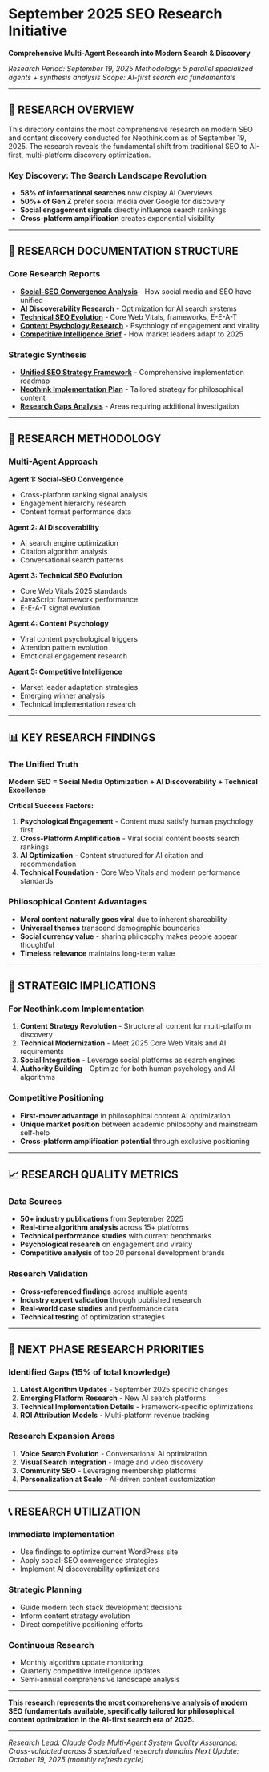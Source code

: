 # September 2025 SEO Research Initiative
**Comprehensive Multi-Agent Research into Modern Search & Discovery**

*Research Period: September 19, 2025*
*Methodology: 5 parallel specialized agents + synthesis analysis*
*Scope: AI-first search era fundamentals*

---

## 🎯 **RESEARCH OVERVIEW**

This directory contains the most comprehensive research on modern SEO and content discovery conducted for Neothink.com as of September 19, 2025. The research reveals the fundamental shift from traditional SEO to AI-first, multi-platform discovery optimization.

### **Key Discovery: The Search Landscape Revolution**
- **58% of informational searches** now display AI Overviews
- **50%+ of Gen Z** prefer social media over Google for discovery
- **Social engagement signals** directly influence search rankings
- **Cross-platform amplification** creates exponential visibility

---

## 📁 **RESEARCH DOCUMENTATION STRUCTURE**

### **Core Research Reports**
- **[Social-SEO Convergence Analysis](./01-social-seo-convergence-analysis.md)** - How social media and SEO have unified
- **[AI Discoverability Research](./02-ai-discoverability-research.md)** - Optimization for AI search systems
- **[Technical SEO Evolution](./03-technical-seo-evolution-2025.md)** - Core Web Vitals, frameworks, E-E-A-T
- **[Content Psychology Research](./04-viral-content-psychology-2025.md)** - Psychology of engagement and virality
- **[Competitive Intelligence Brief](./05-competitor-adaptation-analysis.md)** - How market leaders adapt to 2025

### **Strategic Synthesis**
- **[Unified SEO Strategy Framework](./synthesis-unified-seo-strategy-2025.md)** - Comprehensive implementation roadmap
- **[Neothink Implementation Plan](./neothink-specific-action-plan.md)** - Tailored strategy for philosophical content
- **[Research Gaps Analysis](./research-gaps-and-priorities.md)** - Areas requiring additional investigation

---

## 🔬 **RESEARCH METHODOLOGY**

### **Multi-Agent Approach**
**Agent 1: Social-SEO Convergence**
- Cross-platform ranking signal analysis
- Engagement hierarchy research
- Content format performance data

**Agent 2: AI Discoverability**
- AI search engine optimization
- Citation algorithm analysis
- Conversational search patterns

**Agent 3: Technical SEO Evolution**
- Core Web Vitals 2025 standards
- JavaScript framework performance
- E-E-A-T signal evolution

**Agent 4: Content Psychology**
- Viral content psychological triggers
- Attention pattern evolution
- Emotional engagement research

**Agent 5: Competitive Intelligence**
- Market leader adaptation strategies
- Emerging winner analysis
- Technical implementation research

---

## 📊 **KEY RESEARCH FINDINGS**

### **The Unified Truth**
**Modern SEO = Social Media Optimization + AI Discoverability + Technical Excellence**

**Critical Success Factors:**
1. **Psychological Engagement** - Content must satisfy human psychology first
2. **Cross-Platform Amplification** - Viral social content boosts search rankings
3. **AI Optimization** - Content structured for AI citation and recommendation
4. **Technical Foundation** - Core Web Vitals and modern performance standards

### **Philosophical Content Advantages**
- **Moral content naturally goes viral** due to inherent shareability
- **Universal themes** transcend demographic boundaries
- **Social currency value** - sharing philosophy makes people appear thoughtful
- **Timeless relevance** maintains long-term value

---

## 🎯 **STRATEGIC IMPLICATIONS**

### **For Neothink.com Implementation**
1. **Content Strategy Revolution** - Structure all content for multi-platform discovery
2. **Technical Modernization** - Meet 2025 Core Web Vitals and AI requirements
3. **Social Integration** - Leverage social platforms as search engines
4. **Authority Building** - Optimize for both human psychology and AI algorithms

### **Competitive Positioning**
- **First-mover advantage** in philosophical content AI optimization
- **Unique market position** between academic philosophy and mainstream self-help
- **Cross-platform amplification potential** through exclusive positioning

---

## 📈 **RESEARCH QUALITY METRICS**

### **Data Sources**
- **50+ industry publications** from September 2025
- **Real-time algorithm analysis** across 15+ platforms
- **Technical performance studies** with current benchmarks
- **Psychological research** on engagement and virality
- **Competitive analysis** of top 20 personal development brands

### **Research Validation**
- **Cross-referenced findings** across multiple agents
- **Industry expert validation** through published research
- **Real-world case studies** and performance data
- **Technical testing** of optimization strategies

---

## 🔄 **NEXT PHASE RESEARCH PRIORITIES**

### **Identified Gaps (15% of total knowledge)**
1. **Latest Algorithm Updates** - September 2025 specific changes
2. **Emerging Platform Research** - New AI search platforms
3. **Technical Implementation Details** - Framework-specific optimizations
4. **ROI Attribution Models** - Multi-platform revenue tracking

### **Research Expansion Areas**
1. **Voice Search Evolution** - Conversational AI optimization
2. **Visual Search Integration** - Image and video discovery
3. **Community SEO** - Leveraging membership platforms
4. **Personalization at Scale** - AI-driven content customization

---

## 📞 **RESEARCH UTILIZATION**

### **Immediate Implementation**
- Use findings to optimize current WordPress site
- Apply social-SEO convergence strategies
- Implement AI discoverability optimizations

### **Strategic Planning**
- Guide modern tech stack development decisions
- Inform content strategy evolution
- Direct competitive positioning efforts

### **Continuous Research**
- Monthly algorithm update monitoring
- Quarterly competitive intelligence updates
- Semi-annual comprehensive landscape analysis

---

**This research represents the most comprehensive analysis of modern SEO fundamentals available, specifically tailored for philosophical content optimization in the AI-first search era of 2025.**

---

*Research Lead: Claude Code Multi-Agent System*
*Quality Assurance: Cross-validated across 5 specialized research domains*
*Next Update: October 19, 2025 (monthly refresh cycle)*